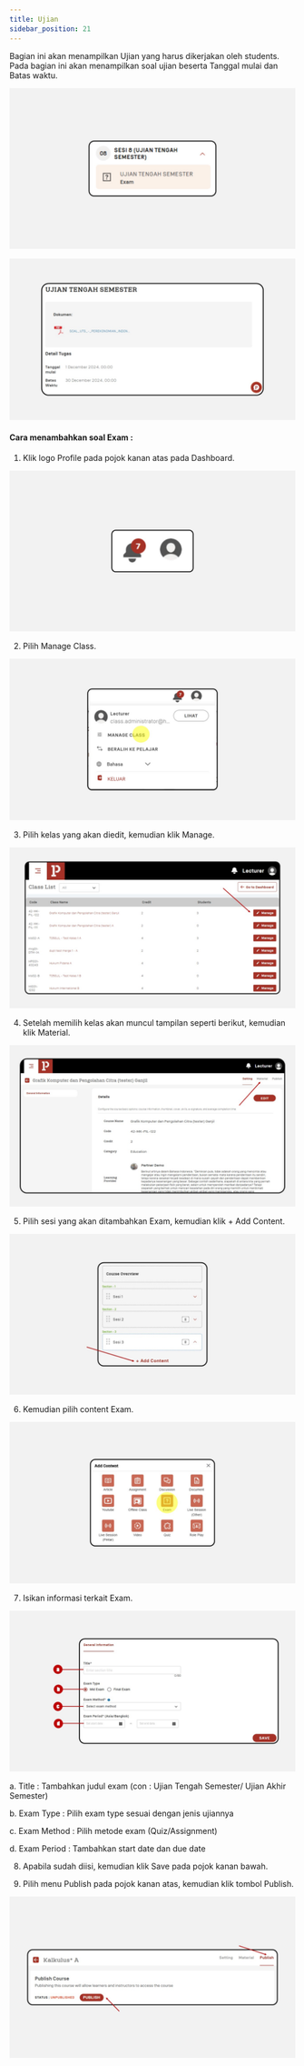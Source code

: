 ```yaml
---
title: Ujian
sidebar_position: 21
---
```

Bagian ini akan menampilkan Ujian yang harus dikerjakan oleh students. Pada bagian ini akan menampilkan soal ujian beserta Tanggal mulai dan Batas waktu.

![](/img/degree-lecture-exam-7.jpg)

![](/img/degree-lecture-exam-5.jpg)

#### **Cara menambahkan soal Exam :**

1. Klik logo Profile pada pojok kanan atas pada Dashboard.

![](/img/degree-lecture-manage-class.jpg)

2. Pilih Manage Class.

![](/img/degree-lecture-manage-class-2.jpg)

3. Pilih kelas yang akan diedit, kemudian klik Manage.

![](/img/degree-lecture-manage-class-3.jpg)

4. Setelah memilih kelas akan muncul tampilan seperti berikut, kemudian klik Material.

![](/img/degree-lecture-manage-class-4.jpg)

5. Pilih sesi yang akan ditambahkan Exam, kemudian klik + Add Content.

![](/img/articlee-5.jpg)

6. Kemudian pilih content Exam.

![](/img/degree-lecture-exam-3.jpg)

7. Isikan informasi terkait Exam.

![](/img/degree-lecture-exam-4.jpg)

a. Title : Tambahkan judul exam (con : Ujian Tengah Semester/ Ujian Akhir Semester)

b. Exam Type : Pilih exam type sesuai dengan jenis ujiannya

c. Exam Method : Pilih metode exam (Quiz/Assignment)

d. Exam Period : Tambahkan start date dan due date



8. Apabila sudah diisi, kemudian klik Save pada pojok kanan bawah.

9. Pilih menu Publish pada pojok kanan atas, kemudian klik tombol Publish.

![](/img/degree-lecture-publish.jpg)
